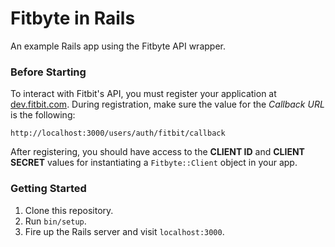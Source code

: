 # Fitbyte in Rails

An example Rails app using the Fitbyte API wrapper.

### Before Starting

To interact with Fitbit's API, you must register your application at [dev.fitbit.com](https://dev.fitbit.com/apps). During registration, make sure the value for the *Callback URL* is the following:

    http://localhost:3000/users/auth/fitbit/callback

After registering, you should have access to the **CLIENT ID** and **CLIENT SECRET** values for instantiating a `Fitbyte::Client` object in your app.

### Getting Started

1. Clone this repository.
2. Run `bin/setup`.
3. Fire up the Rails server and visit `localhost:3000`.
